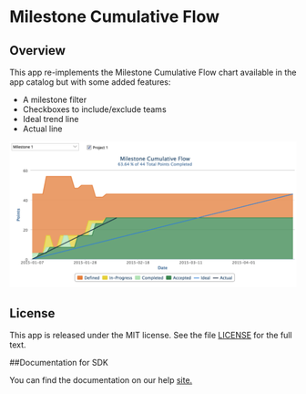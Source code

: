 Milestone Cumulative Flow
=========================

## Overview

This app re-implements the Milestone Cumulative Flow chart available in the app catalog but with some added features:
* A milestone filter
* Checkboxes to include/exclude teams
* Ideal trend line
* Actual line

![Screenshot](screenshot.png)
## License

This app is released under the MIT license.  See the file [LICENSE](./LICENSE) for the full text.

##Documentation for SDK

You can find the documentation on our help [site.](https://help.rallydev.com/apps/2.0/doc/)
